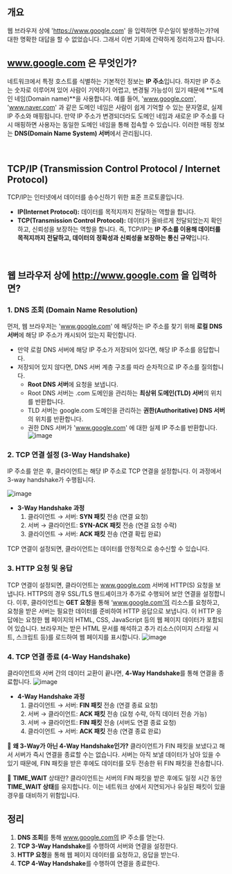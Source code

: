 ## 개요
웹 브라우저 상에 'https://www.google.com' 을 입력하면 무슨일이 발생하는가?에 대한 명확한 대답을 할 수 없었습니다.
그래서 이번 기회에 간략하게 정리하고자 합니다.

## www.google.com 은 무엇인가?
네트워크에서 특정 호스트를 식별하는 기본적인 정보는 **IP 주소**입니다.
하지만 IP 주소는 숫자로 이루어져 있어 사람이 기억하기 어렵고, 변경될 가능성이 있기 때문에 **도메인 네임(Domain name)**을 사용합니다.
예를 들어, 'www.google.com', 'www.naver.com' 과 같은 도메인 네임은 사람이 쉽게 기억할 수 있는 문자열로, 실제 IP 주소와 매핑됩니다.
만약 IP 주소가 변경되더라도 도메인 네임과 새로운 IP 주소를 다시 매핑하면 사용자는 동일한 도메인 네임을 통해 접속할 수 있습니다.
이러한 매핑 정보는 **DNS(Domain Name System) 서버**에서 관리됩니다.

<br>

## TCP/IP (Transmission Control Protocol / Internet Protocol)
TCP/IP는 인터넷에서 데이터를 송수신하기 위한 표준 프로토콜입니다.
- **IP(Internet Protocol):** 데이터를 목적지까지 전달하는 역할을 합니다.
- **TCP(Transmission Control Protocol):** 데이터가 올바르게 전달되었는지 확인하고, 신뢰성을 보장하는 역할을 합니다.
즉, TCP/IP는 **IP 주소를 이용해 데이터를 목적지까지 전달하고, 데이터의 정확성과 신뢰성을 보장하는 통신 규약**입니다.

<br>

## 웹 브라우저 상에 http://www.google.com 을 입력하면?

### 1. DNS 조회 (Domain Name Resolution)
먼저, 웹 브라우저는 'www.google.com' 에 해당하는 IP 주소를 찾기 위해 **로컬 DNS 서버**에 해당 IP 주소가 캐시되어 있는지 확인합니다.
- 만약 로컬 DNS 서버에 해당 IP 주소가 저장되어 있다면, 해당 IP 주소를 응답합니다.
- 저장되어 있지 않다면, DNS 서버 계층 구조를 따라 순차적으로 IP 주소를 질의합니다.
  - **Root DNS 서버**에 요청을 보냅니다.
  - Root DNS 서버는 .com 도메인을 관리하는 **최상위 도메인(TLD) 서버**의 위치를 반환합니다.
  - TLD 서버는 google.com 도메인을 관리하는 **권한(Authoritative) DNS 서버**의 위치를 반환합니다.
  - 권한 DNS 서버가 'www.google.com' 에 대한 실제 IP 주소를 반환합니다.
![image](https://github.com/user-attachments/assets/52c94021-49da-414d-a01d-c4ef6c7a79e9)


### 2. TCP 연결 설정 (3-Way Handshake)
IP 주소를 얻은 후, 클라이언트는 해당 IP 주소로 TCP 연결을 설정합니다.
이 과정에서 3-way handshake가 수행됩니다.

![image](https://github.com/user-attachments/assets/7d8191cc-9e0b-46a0-9c7b-ced0e4812f6f)
- **3-Way Handshake 과정** 
  1. 클라이언트 → 서버: **SYN 패킷** 전송 (연결 요청)
  2. 서버 → 클라이언트: **SYN-ACK 패킷** 전송 (연결 요청 수락)
  3. 클라이언트 → 서버: **ACK 패킷** 전송 (연결 확립 완료)

TCP 연결이 설정되면, 클라이언트는 데이터를 안정적으로 송수신할 수 있습니다.


### 3. HTTP 요청 및 응답
TCP 연결이 설정되면, 클라이언트는 www.google.com 서버에 HTTP(S) 요청을 보냅니다. 
HTTPS의 경우 SSL/TLS 핸드셰이크가 추가로 수행되어 보안 연결을 설정합니다. 
이후, 클라이언트는 **GET 요청**을 통해 ‘www.google.com’의 리소스를 요청하고, 요청을 받은 서버는 필요한 데이터를 준비하여 HTTP 응답으로 보냅니다. 
이 HTTP 응답에는 요청한 웹 페이지의 HTML, CSS, JavaScript 등의 웹 페이지 데이터가 포함되어 있습니다.
브라우저는 받은 HTML 문서를 해석하고 추가 리소스(이미지 스타일 시트, 스크립트 등)를 로드하여 웹 페이지를 표시합니다.
![image](https://github.com/user-attachments/assets/7cb8b208-b308-4c5e-9c1c-fd24e4b47dcc)


### 4. TCP 연결 종료 (4-Way Handshake)
클라이언트와 서버 간의 데이터 교환이 끝나면, **4-Way Handshake**를 통해 연결을 종료합니다.
![image](https://github.com/user-attachments/assets/986e98e2-76dd-40e0-9df0-26293c0f033d)
- **4-Way Handshake 과정** 
  1. 클라이언트 → 서버: **FIN 패킷** 전송 (연결 종료 요청)
  2. 서버 → 클라이언트: **ACK 패킷** 전송 (요청 수락, 아직 데이터 전송 가능)
  3. 서버 → 클라이언트: **FIN 패킷** 전송 (서버도 연결 종료 요청)
  4. 클라이언트 → 서버: **ACK 패킷** 전송 (연결 종료 완료)

📌 **왜 3-Way가 아닌 4-Way Handshake인가?**
클라이언트가 FIN 패킷을 보냈다고 해서 서버가 즉시 연결을 종료할 수는 없습니다.
서버는 아직 보낼 데이터가 남아 있을 수 있기 때문에, FIN 패킷을 받은 후에도 데이터를 모두 전송한 뒤 FIN 패킷을 전송합니다.

📌 **TIME_WAIT** 상태란?
클라이언트는 서버의 FIN 패킷을 받은 후에도 일정 시간 동안 **TIME_WAIT 상태**를 유지합니다.
이는 네트워크 상에서 지연되거나 유실된 패킷이 있을 경우를 대비하기 위함입니다.

## 정리
1. **DNS 조회**를 통해 www.google.com의 IP 주소를 얻는다.
2. **TCP 3-Way Handshake**를 수행하여 서버와 연결을 설정한다.
3. **HTTP 요청**을 통해 웹 페이지 데이터를 요청하고, 응답을 받는다.
4. **TCP 4-Way Handshake**를 수행하여 연결을 종료한다.
